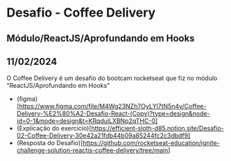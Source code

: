 # Desafio - Coffee Delivery
## Módulo/ReactJS/Aprofundando em Hooks
## 11/02/2024

O Coffee Delivery é um desafio do bootcam rocketseat que fiz no módulo "ReactJS/Aprofundando em Hooks"

- (figma)[https://www.figma.com/file/M4Wg23NZh7OyLYl7tN5n4v/Coffee-Delivery-%E2%80%A2-Desafio-React-(Copy)?type=design&node-id=0-1&mode=design&t=KRqduiLXBNp2qTHC-0]
- (Explicação do exercicio)[https://efficient-sloth-d85.notion.site/Desafio-02-Coffee-Delivery-30e42a21fdb44b09a85244fc2c3dbdf9]
- (Resposta do Desafio)[https://github.com/rocketseat-education/ignite-challenge-solution-reactjs-coffee-delivery/tree/main]